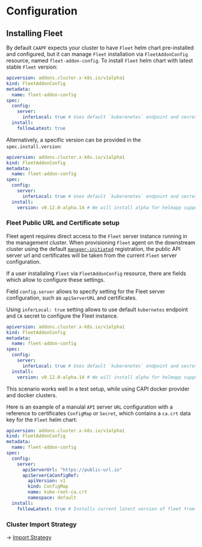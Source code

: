 # Configuration

## Installing Fleet

By default `CAAPF` expects your cluster to have `Fleet` helm chart pre-installed and configured, but it can manage `Fleet` installation via `FleetAddonConfig` resource, named `fleet-addon-config`. To install `Fleet` helm chart with latest stable `Fleet` version:

```yaml
apiversion: addons.cluster.x-k8s.io/v1alpha1
kind: FleetAddonConfig
metadata:
  name: fleet-addon-config
spec:
  config:
    server:
      inferLocal: true # Uses default `kuberenetes` endpoint and secret for APIServerURL configuration
  install:
    followLatest: true
```

Alternatively, a specific version can be provided in the `spec.install.version`:

```yaml
apiversion: addons.cluster.x-k8s.io/v1alpha1
kind: FleetAddonConfig
metadata:
  name: fleet-addon-config
spec:
  config:
    server:
      inferLocal: true # Uses default `kuberenetes` endpoint and secret for APIServerURL configuration
  install:
    version: v0.12.0-alpha.14 # We will install alpha for helmapp support
```

### Fleet Public URL and Certificate setup

Fleet agent requires direct access to the `Fleet` server instance running in the management cluster. When provisioning `Fleet` agent on the downstream cluster using the default [`manager-initiated`](https://fleet.rancher.io/cluster-registration#manager-initiated) registration, the public API server url and certificates will be taken from the current `Fleet` server configuration.

If a user installaling `Fleet` via `FleetAddonConfig` resource, there are fields which allow to configure these settings.

Field `config.server` allows to specify setting for the Fleet server configuration, such as `apiServerURL` and certificates.

Using `inferLocal: true` setting allows to use default `kubernetes` endpoint and `CA` secret to configure the Fleet instance.

```yaml
apiversion: addons.cluster.x-k8s.io/v1alpha1
kind: FleetAddonConfig
metadata:
  name: fleet-addon-config
spec:
  config:
    server:
      inferLocal: true # Uses default `kuberenetes` endpoint and secret for APIServerURL configuration
  install:
    version: v0.12.0-alpha.14 # We will install alpha for helmapp support
```

This scenario works well in a test setup, while using CAPI docker provider and docker clusters.

Here is an example of a manulal `API` server `URL` configuration with a reference to certificates `ConfigMap` or `Secret`, which contains a `ca.crt` data key for the `Fleet` helm chart:

```yaml
apiversion: addons.cluster.x-k8s.io/v1alpha1
kind: FleetAddonConfig
metadata:
  name: fleet-addon-config
spec:
  config:
    server:
      apiServerUrl: "https://public-url.io"
      apiServerCaConfigRef:
        apiVersion: v1
        kind: ConfigMap
        name: kube-root-ca.crt
        namespace: default
  install:
    followLatest: true # Installs current latest version of fleet from https://github.com/rancher/fleet-helm-charts
```

### Cluster Import Strategy

-> [Import Strategy](../04_reference/01_import-strategy.md)
